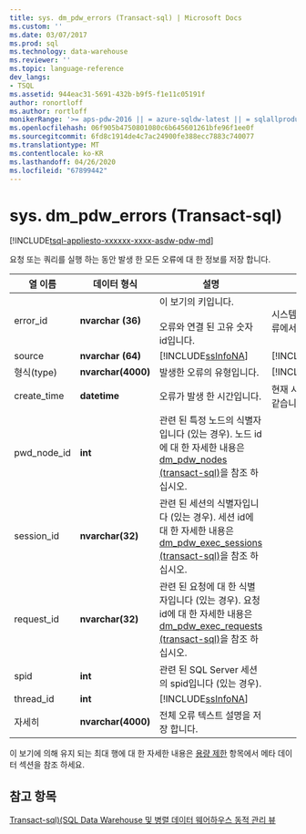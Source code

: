 ```yaml
---
title: sys. dm_pdw_errors (Transact-sql) | Microsoft Docs
ms.custom: ''
ms.date: 03/07/2017
ms.prod: sql
ms.technology: data-warehouse
ms.reviewer: ''
ms.topic: language-reference
dev_langs:
- TSQL
ms.assetid: 944eac31-5691-432b-b9f5-f1e11c05191f
author: ronortloff
ms.author: rortloff
monikerRange: '>= aps-pdw-2016 || = azure-sqldw-latest || = sqlallproducts-allversions'
ms.openlocfilehash: 06f905b4750801080c6b645601261bfe96f1ee0f
ms.sourcegitcommit: 6fd8c1914de4c7ac24900fe388ecc7883c740077
ms.translationtype: MT
ms.contentlocale: ko-KR
ms.lasthandoff: 04/26/2020
ms.locfileid: "67899442"
---
```

# <a name="sysdm_pdw_errors-transact-sql"></a>sys. dm_pdw_errors (Transact-sql)
[!INCLUDE[tsql-appliesto-xxxxxx-xxxx-asdw-pdw-md](../../includes/tsql-appliesto-xxxxxx-xxxx-asdw-pdw-md.md)]

  요청 또는 쿼리를 실행 하는 동안 발생 한 모든 오류에 대 한 정보를 저장 합니다.  
  
|열 이름|데이터 형식|설명|범위|  
|-----------------|---------------|-----------------|-----------|  
|error_id|**nvarchar (36)**|이 보기의 키입니다.<br /><br /> 오류와 연결 된 고유 숫자 id입니다.|시스템의 모든 쿼리 오류에서 고유 합니다.|  
|source|**nvarchar (64)**|[!INCLUDE[ssInfoNA](../../includes/ssinfona-md.md)]|[!INCLUDE[ssInfoNA](../../includes/ssinfona-md.md)]|  
|형식(type)|**nvarchar(4000)**|발생한 오류의 유형입니다.|[!INCLUDE[ssInfoNA](../../includes/ssinfona-md.md)]|  
|create_time|**datetime**|오류가 발생 한 시간입니다.|현재 시간 보다 작거나 같습니다.|  
|pwd_node_id|**int**|관련 된 특정 노드의 식별자입니다 (있는 경우). 노드 id에 대 한 자세한 내용은 [dm_pdw_nodes &#40;transact-sql&#41;](../../relational-databases/system-dynamic-management-views/sys-dm-pdw-nodes-transact-sql.md)을 참조 하십시오.||  
|session_id|**nvarchar(32)**|관련 된 세션의 식별자입니다 (있는 경우). 세션 id에 대 한 자세한 내용은 [dm_pdw_exec_sessions &#40;transact-sql&#41;](../../relational-databases/system-dynamic-management-views/sys-dm-pdw-exec-sessions-transact-sql.md)을 참조 하십시오.||  
|request_id|**nvarchar(32)**|관련 된 요청에 대 한 식별자입니다 (있는 경우). 요청 id에 대 한 자세한 내용은 [dm_pdw_exec_requests &#40;transact-sql&#41;](../../relational-databases/system-dynamic-management-views/sys-dm-pdw-exec-requests-transact-sql.md)을 참조 하십시오.||  
|spid|**int**|관련 된 SQL Server 세션의 spid입니다 (있는 경우).||  
|thread_id|**int**|[!INCLUDE[ssInfoNA](../../includes/ssinfona-md.md)]||  
|자세히|**nvarchar(4000)**|전체 오류 텍스트 설명을 저장 합니다.||  
  
 이 보기에 의해 유지 되는 최대 행에 대 한 자세한 내용은 [용량 제한](/azure/sql-data-warehouse/sql-data-warehouse-service-capacity-limits#metadata) 항목에서 메타 데이터 섹션을 참조 하세요.  
  
## <a name="see-also"></a>참고 항목  
 [Transact-sql&#41;&#40;SQL Data Warehouse 및 병렬 데이터 웨어하우스 동적 관리 뷰](../../relational-databases/system-dynamic-management-views/sql-and-parallel-data-warehouse-dynamic-management-views.md)  
  
  
